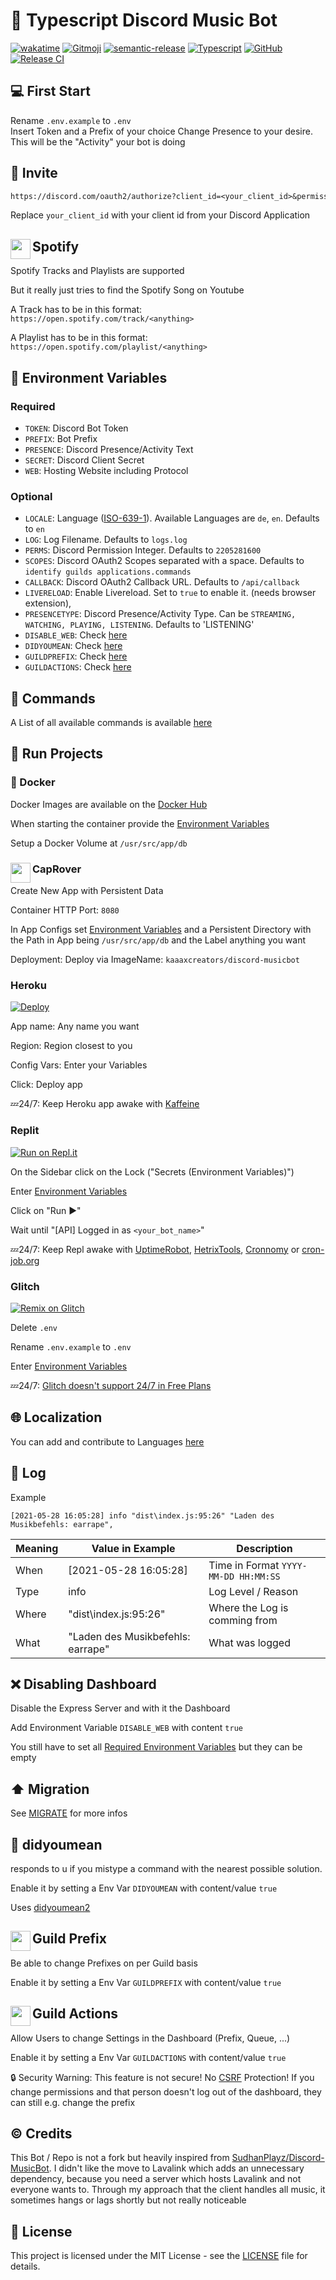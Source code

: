 # 🤖 Typescript Discord Music Bot

[![wakatime](https://wakatime.com/badge/github/kaaaxcreators/Discord-MusicBot.svg)](https://wakatime.com/badge/github/kaaaxcreators/Discord-MusicBot)
[![Gitmoji](https://img.shields.io/badge/gitmoji-%20😜%20😍-FFDD67.svg?style=flat-square)](https://gitmoji.dev)
[![semantic-release](https://img.shields.io/badge/%20%20%F0%9F%93%A6%F0%9F%9A%80-semantic--release-e10079.svg)](https://github.com/semantic-release/semantic-release)
[![Typescript](https://img.shields.io/badge/TypeScript-strict%20%F0%9F%92%AA-blue)](https://www.typescriptlang.org/)
[![GitHub](https://img.shields.io/github/license/kaaaxcreators/Discord-MusicBot)](https://github.com/kaaaxcreators/Discord-MusicBot/blob/main/LICENSE)
[![Release CI](https://github.com/kaaaxcreators/Discord-MusicBot/actions/workflows/release.yml/badge.svg)](https://github.com/kaaaxcreators/Discord-MusicBot/actions/workflows/release.yml)

## 💻 First Start

Rename `.env.example` to `.env`  
Insert Token and a Prefix of your choice
Change Presence to your desire. This will be the "Activity" your bot is doing

## 🔗 Invite

```txt
https://discord.com/oauth2/authorize?client_id=<your_client_id>&permissions=2205280320&scope=applications.commands%20bot
```

Replace `your_client_id` with your client id from your Discord Application

## <img src="https://emoji.gg/assets/emoji/SpotifyLogo.png" width="32" height="32" align="left"> Spotify

Spotify Tracks and Playlists are supported

But it really just tries to find the Spotify Song on Youtube

A Track has to be in this format: `https://open.spotify.com/track/<anything>`

A Playlist has to be in this format: `https://open.spotify.com/playlist/<anything>`

## 🌱 Environment Variables

### Required

- `TOKEN`: Discord Bot Token
- `PREFIX`: Bot Prefix
- `PRESENCE`: Discord Presence/Activity Text
- `SECRET`: Discord Client Secret
- `WEB`: Hosting Website including Protocol

### Optional

- `LOCALE`: Language ([ISO-639-1](https://en.wikipedia.org/wiki/List_of_ISO_639-1_codes)).
Available Languages are `de`, `en`. Defaults to `en`
- `LOG`: Log Filename. Defaults to `logs.log`
- `PERMS`: Discord Permission Integer. Defaults to `2205281600`
- `SCOPES`: Discord OAuth2 Scopes separated with a space. Defaults to `identify guilds applications.commands`
- `CALLBACK`: Discord OAuth2 Callback URL. Defaults to `/api/callback`
- `LIVERELOAD`: Enable Livereload. Set to `true` to enable it. (needs browser extension),
- `PRESENCETYPE`: Discord Presence/Activity Type. Can be `STREAMING, WATCHING, PLAYING, LISTENING`. Defaults to 'LISTENING'
- `DISABLE_WEB`: Check [here](#-disabling-dashboard)
- `DIDYOUMEAN`: Check [here](#-didyoumean)
- `GUILDPREFIX`: Check [here](#-guild-prefix)
- `GUILDACTIONS`: Check [here](#-guild-actions)
<!-- - `GUILDPREFIX`: Check [here](#-guild-prefix) -->

## 📑 Commands

A List of all available commands is available [here](COMMANDS.md)

## 💨 Run Projects

### 🐳 Docker

Docker Images are available on the [Docker Hub](https://hub.docker.com/r/kaaaxcreators/discord-musicbot)

When starting the container provide the [Environment Variables](#-environment-variables)

Setup a Docker Volume at `/usr/src/app/db`

### <img src="https://caprover.com/img/logo-padded.png" width="32" height="32" align="left"> CapRover

Create New App with Persistent Data

Container HTTP Port: `8080`

In App Configs set [Environment Variables](#-environment-variables) and a Persistent Directory with the Path in App being `/usr/src/app/db` and the Label anything you want

Deployment: Deploy via ImageName: `kaaaxcreators/discord-musicbot`

### Heroku

[![Deploy](https://www.herokucdn.com/deploy/button.svg)](https://heroku.com/deploy?template=https://github.com/kaaaxcreators/Discord-MusicBot)

App name: Any name you want

Region: Region closest to you

Config Vars: Enter your Variables

Click: Deploy app

💤24/7: Keep Heroku app awake with [Kaffeine](https://kaffeine.herokuapp.com/)

### Replit

[![Run on Repl.it](https://repl.it/badge/github/kaaaxcreators/Discord-MusicBot)](https://repl.it/github/kaaaxcreators/Discord-MusicBot)

On the Sidebar click on the Lock ("Secrets (Environment Variables)")

Enter [Environment Variables](#-environment-variables)

Click on "Run ▶️"

Wait until "[API] Logged in as `<your_bot_name>`"

💤24/7: Keep Repl awake with [UptimeRobot](https://uptimerobot.com/), [HetrixTools](https://hetrixtools.com/), [Cronnomy](https://cronnomy.com/) or [cron-job.org](https://cron-job.org/)

### Glitch

[![Remix on Glitch](https://cdn.glitch.com/2703baf2-b643-4da7-ab91-7ee2a2d00b5b%2Fremix-button.svg)](https://glitch.com/edit/#!/import/github/kaaaxcreators/Discord-MusicBot)

Delete `.env`

Rename `.env.example` to `.env`

Enter [Environment Variables](#-environment-variables)

💤24/7: [Glitch doesn't support 24/7 in Free Plans](https://support.glitch.com/t/ping-service-block-june-13-7-56-a-m-to-present/26443)

## 🌐 Localization

You can add and contribute to Languages [here](https://poeditor.com/join/project?hash=vC5ESOmMLK)

## 📁 Log

Example

```log
[2021-05-28 16:05:28] info "dist\index.js:95:26" "Laden des Musikbefehls: earrape",
```

| Meaning | Value in Example                  | Description                          |
|---------|-----------------------------------|--------------------------------------|
| When    | [2021-05-28 16:05:28]             | Time in Format `YYYY-MM-DD HH:MM:SS` |
| Type    | info                              | Log Level / Reason                   |
| Where   | "dist\index.js:95:26"             | Where the Log is comming from        |
| What    | "Laden des Musikbefehls: earrape" | What was logged                      |

## ❌ Disabling Dashboard

Disable the Express Server and with it the Dashboard

Add Environment Variable `DISABLE_WEB` with content `true`

You still have to set all [Required Environment  Variables](#required) but they can be empty

## ⬆️ Migration

See [MIGRATE](MIGRATE.md) for more infos

## 🤔 didyoumean

responds to u if you mistype a command with the nearest possible solution.

Enable it by setting a Env Var `DIDYOUMEAN` with content/value `true`

Uses [didyoumean2](https://www.npmjs.com/package/didyoumean2)

## <img src="https://static.thenounproject.com/png/644559-200.png" width="32" height="32" align="left"> Guild Prefix

Be able to change Prefixes on per Guild basis

Enable it by setting a Env Var `GUILDPREFIX` with content/value `true`

## <img src="https://static.thenounproject.com/png/333746-200.png" width="32" height="32" align="left"> Guild Actions

Allow Users to change Settings in the Dashboard (Prefix, Queue, ...)

Enable it by setting a Env Var `GUILDACTIONS` with content/value `true`

🔒 Security Warning: This feature is not secure! No [CSRF](https://en.wikipedia.org/wiki/Cross-site_request_forgery) Protection! If you change permissions and that person doesn't log out of the dashboard, they can still e.g. change the prefix

## ©️ Credits

This Bot / Repo is not a fork but heavily inspired from [SudhanPlayz/Discord-MusicBot](https://github.com/SudhanPlayz/Discord-MusicBot).
I didn't like the move to Lavalink which adds an unnecessary dependency, because you need a server which hosts Lavalink and not everyone wants to. Through my approach that the client handles all music, it sometimes hangs or lags shortly but not really noticeable

## 📜 License

This project is licensed under the MIT License - see the [LICENSE](LICENSE) file for details.
